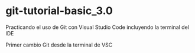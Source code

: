 # git-tutorial-basic_3.0
Practicando el uso de Git con Visual Studio Code incluyendo la terminal del IDE

Primer cambio Git desde la terminal de VSC